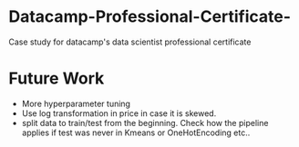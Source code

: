 # Datacamp-Professional-Certificate-
Case study for datacamp's data scientist professional certificate

# Future Work 

- More hyperparameter tuning
- Use log transformation in price in case it is skewed.
- split data to train/test from the beginning. Check how the pipeline applies if test was never in Kmeans or OneHotEncoding etc..

